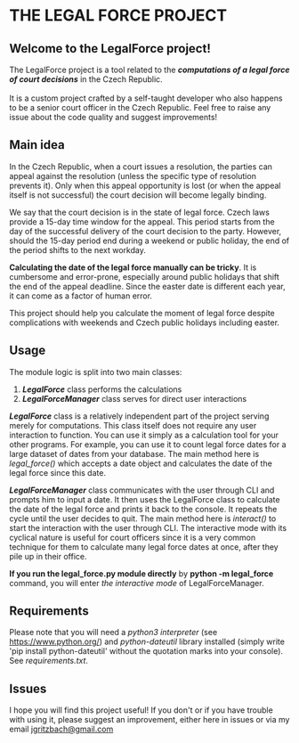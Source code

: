 # THE LEGAL FORCE PROJECT

## Welcome to the LegalForce project! 

The LegalForce project is a tool related to the ***computations of a legal force of court decisions*** in the Czech Republic.<br><br>
It is a custom project crafted by a self-taught developer who also happens to be a senior court officer in the Czech Republic. Feel free to raise any issue about the code quality and suggest improvements!


## Main idea

In the Czech Republic, when a court issues a resolution, the parties can appeal against the resolution (unless the specific type of resolution prevents it). Only when this appeal opportunity is lost (or when the appeal itself is not successful) the court decision will become legally binding. 

We say that the court decision is in the state of legal force. Czech laws provide a 15-day time window for the appeal. 
This period starts from the day of the successful delivery of the court decision to the party. However, should the 15-day period end during a weekend or public holiday, the end of the period shifts to the next workday.

**Calculating the date of the legal force manually can be tricky**. It is cumbersome and error-prone, especially around public holidays that shift the end of the appeal deadline. Since the easter date is different each year, it can come as a factor of human error.

This project should help you calculate the moment of legal force despite complications with weekends and Czech public holidays including easter.

## Usage

The module logic is split into two main classes:
1) ***LegalForce*** class performs the calculations
2) ***LegalForceManager*** class serves for direct user interactions

***LegalForce*** class is a relatively independent part of the project serving merely for computations. This class itself does not require any user interaction to function. You can use it simply as a calculation tool for your other programs. For example, you can use it to count legal force dates for a large dataset of dates from your database. The main method here is *legal_force()* which accepts a date object and calculates the date of the legal force since this date.

***LegalForceManager*** class communicates with the user through CLI and prompts him to input a date. It then uses the LegalForce class to calculate the date of the legal force and prints it back to the console. It repeats the cycle until the user decides to quit. The main method here is *interact()* to start the interaction with the user through CLI. The interactive mode with its cyclical nature is useful for court officers since it is a very common technique for them to calculate many legal force dates at once, after they pile up in their office. 

**If you run the legal_force.py module directly** by __python -m legal_force__ command, you will enter *the interactive mode* of LegalForceManager.

## Requirements

Please note that you will need a *python3 interpreter* (see https://www.python.org/) and *python-dateutil* library installed (simply write 'pip install python-dateutil' without the quotation marks into your console). See *requirements.txt*.


## Issues 

I hope you will find this project useful!
If you don't or if you have trouble with using it, please suggest an improvement, either here in issues or via my email jgritzbach@gmail.com


